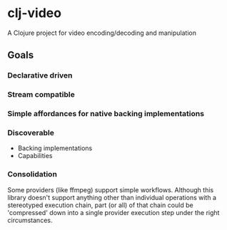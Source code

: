# clj-video
A Clojure project for video encoding/decoding and manipulation

## Goals

### Declarative driven

### Stream compatible

### Simple affordances for native backing implementations

### Discoverable

  - Backing implementations
  - Capabilities

### Consolidation

  Some providers (like ffmpeg) support simple workflows. Although this library doesn't
support anything other than individual operations with a stereotyped execution chain,
part (or all) of that chain could be 'compressed' down into a single provider execution 
step under the right circumstances. 


